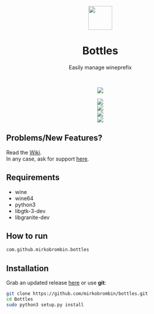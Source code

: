 <div align="center">
  <p align="center">
    <img src="https://github.com/mirkobrombin/Bottles/blob/master/data/com.github.mirkobrombin.bottles.svg" width="64">
  </p>
  <h1 align="center">Bottles</h1>
  <p align="center">Easily manage wineprefix</p>
</div>

<br/>

<p align="center">
   <a href="https://github.com/mirkobrombin/Bottles/blob/master/LICENSE">
    <img src="https://img.shields.io/badge/License-GPL--3.0-blue.svg">
   </a>
</p>

<p align="center">
    <img  src="https://github.com/mirkobrombin/Bottles/blob/master/screenshot.png"> <br>
    <img  src="https://github.com/mirkobrombin/Bottles/blob/master/screenshot-2.png"> <br>
    <img  src="https://github.com/mirkobrombin/Bottles/blob/master/screenshot-3.png"> <br>
    <img  src="https://github.com/mirkobrombin/Bottles/blob/master/screenshot-4.png"> 
</p>


## Problems/New Features?
Read the [Wiki](https://github.com/mirkobrombin/Bottles/wiki).  
In any case, ask for support [here](https://github.com/mirkobrombin/Bottles/issues).

## Requirements
- wine
- wine64
- python3
- libgtk-3-dev
- libgranite-dev 

## How to run
```bash
com.github.mirkobrombin.bottles
```

## Installation
Grab an updated release [here](https://github.com/mirkobrombin/bottles/archive/master.zip) or use **git**:

```bash
git clone https://github.com/mirkobrombin/bottles.git
cd Bottles
sudo python3 setup.py install
```



